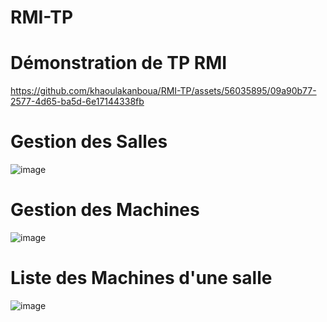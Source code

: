 # RMI-TP

# Démonstration de TP RMI
https://github.com/khaoulakanboua/RMI-TP/assets/56035895/09a90b77-2577-4d65-ba5d-6e17144338fb

# Gestion des Salles
![image](https://github.com/khaoulakanboua/RMI-TP/assets/56035895/c2118af7-2e46-46bd-8b48-e3845a68a274)

# Gestion des Machines
![image](https://github.com/khaoulakanboua/RMI-TP/assets/56035895/f0b3fffa-0060-4ea5-8246-96d1bf173bf5)

# Liste des Machines d'une salle
![image](https://github.com/khaoulakanboua/RMI-TP/assets/56035895/04efa0f9-fe23-463a-91f2-fb00331798a4)




